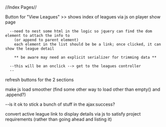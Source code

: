 //Index Pages//

Button for "View Leagues" >> shows index of leagues via js on player show page

      --need to nest some html in the logic so jquery can find the dom element to attach the info to
        (or append to parent element)
        each element in the list should be be a link; once clicked, it can show the league detail

        ** be aware may need an explicit serializer for trimming data **

      --this will be an onclick --> get to the leagues controller
      --


refresh buttons for the 2 sections

make js load smoother (find some other way to load other than empty() and .append?)

  --is it ok to stick a bunch of stuff in the ajax:success?

convert active league link to display details via js to satisfy project requirements  (rather than going ahead and listing it)
